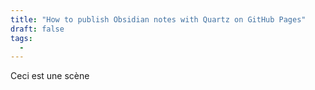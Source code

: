 ```yaml
---
title: "How to publish Obsidian notes with Quartz on GitHub Pages"
draft: false
tags:
  - 
---
```

Ceci est une scène
